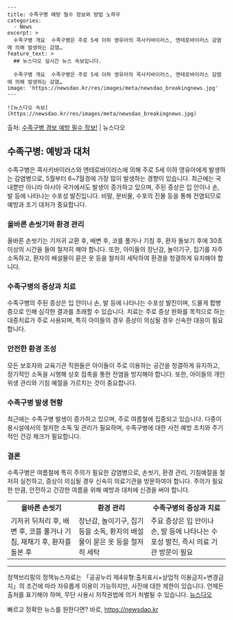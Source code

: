     ---
    title: 수족구병 예방 필수 정보와 방법 노하우
    categories:
      - News
    excerpt: >
      수족구병 개요  수족구병은 주로 5세 이하 영유아의 콕사키바이러스, 엔테로바이러스 감염에 의해 발생하는 감염…
    feature_text: >
      ## 뉴스다오 실시간 뉴스 속보입니다.
    
      수족구병 개요  수족구병은 주로 5세 이하 영유아의 콕사키바이러스, 엔테로바이러스 감염에 의해 발생하는 감염…
    image: 'https://newsdao.kr/res/images/meta/newsdao_breakingnews.jpg'
    ---
    
    ![뉴스다오 속보](https://newsdao.kr/res/images/meta/newsdao_breakingnews.jpg)

<p>출처: <a href="https://newsdao.kr/4533" rel="dofollow">수족구병 경보 예방 필수 정보!</a> | 뉴스다오</p>

<h2>수족구병: 예방과 대처</h2>
<p data-ke-size="size16">수족구병은 콕사키바이러스와 엔테로바이러스에 의해 주로 5세 이하 영유아에게 발생하는 감염병으로, 5월부터 6~7월경에 가장 많이 발생하는 경향이 있습니다. 최근에는 국내뿐만 아니라 아시아 국가에서도 발생이 증가하고 있으며, 주된 증상은 입 안이나 손, 발 등에 나타나는 수포성 발진입니다. 비말, 분비물, 수포의 진물 등을 통해 전염되므로 예방과 조기 대처가 중요합니다.</p>

<h3><b>올바른 손씻기와 환경 관리</b></h3>
<p>올바른 손씻기는 기저귀 교환 후, 배변 후, 코를 풀거나 기침 후, 환자 돌보기 후에 30초 이상의 시간을 들여 철저히 해야 합니다. 또한, 아이들의 장난감, 놀이기구, 집기를 자주 소독하고, 환자의 배설물이 묻은 옷 등을 철저히 세탁하여 환경을 청결하게 유지해야 합니다.</p>

<h3><b>수족구병의 증상과 치료</b></h3>
<p>수족구병의 주된 증상은 입 안이나 손, 발 등에 나타나는 수포성 발진이며, 드물게 합병증으로 인해 심각한 결과를 초래할 수 있습니다. 치료는 주로 증상 완화를 목적으로 하는 대증치료가 주로 사용되며, 특히 아이들의 경우 증상이 의심될 경우 신속한 대응이 필요합니다.</p>

<h3><b>안전한 환경 조성</b></h3>
<p>모든 보호자와 교육기관 직원들은 아이들이 주로 이용하는 공간을 청결하게 유지하고, 정기적인 소독을 시행해 상호 접촉을 통한 전염을 방지해야 합니다. 또한, 아이들의 개인 위생 관리와 기침 예절을 가르치는 것이 중요합니다.</p>

<h3><b>수족구병 발생 현황</b></h3>
<p>최근에는 수족구병 발생이 증가하고 있으며, 주로 여름철에 집중되고 있습니다. 다중이용시설에서의 철저한 소독 및 관리가 필요하며, 수족구병에 대한 사전 예방 조치와 주기적인 건강 체크가 필요합니다.</p>

<h3><b>결론</b></h3>
<p>수족구병은 여름철에 특히 주의가 필요한 감염병으로, 손씻기, 환경 관리, 기침예절을 철저히 실천하고, 증상이 의심될 경우 신속히 의료기관을 방문하여야 합니다. 주의가 필요한 만큼, 안전하고 건강한 여름을 위해 예방과 대처에 신경을 써야 합니다.</p>

<table>
	<tbody>
		<tr>
			<td style="text-align: center; height: 17px;"><b>올바른 손씻기</b></td>
			<td style="text-align: center; height: 17px;"><b>환경 관리</b></td>
			<td style="text-align: center; height: 17px;"><b>수족구병의 증상과 치료</b></td>
		</tr>
		<tr>
			<td>기저귀 뒤처리 후, 배변 후, 코를 풀거나 기침, 재채기 후, 환자를 돌본 후</td>
			<td>장난감, 놀이기구, 집기 등을 소독, 환자의 배설물이 묻은 옷 등을 철저히 세탁</td>
			<td>주요 증상은 입 안이나 손, 발 등에 나타나는 수포성 발진, 즉시 의료 기관 방문이 필요</td>
		</tr>
	</tbody>
</table>
<hr>
<p data-ke-size="size16"></p>
<p>정책브리핑의 정책뉴스자료는 「공공누리 제4유형:출처표시+상업적 이용금지+변경금지」의 조건에 따라 자유롭게 이용이 가능하지만, 사진에 대한 제한이 있습니다. 언제든 출처를 표기해야 하며, 무단 사용시 저작권법에 의거 처벌될 수 있습니다. <a href="https://newsdao.kr/4533" target="_blank">뉴스다오</a></p> 

빠르고 정확한 뉴스를 원한다면? 바로, <a href="https://newsdao.kr" rel="dofollow">https://newsdao.kr</a>


    
